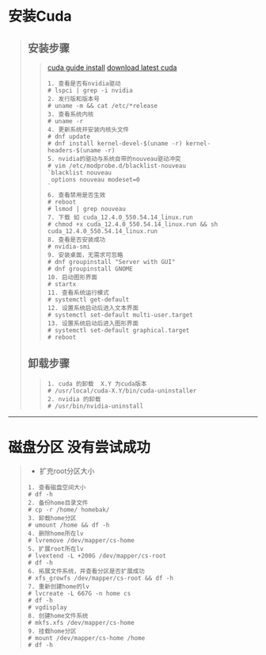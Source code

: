 # 安装Cuda 
> ## 安装步骤
>> [cuda guide install](https://docs.nvidia.com/cuda/cuda-installation-guide-linux/index.html)
>> [download latest cuda](https://developer.nvidia.com/cuda-downloads)     
>> ``` Shell
>> 1. 查看是否有nvidia驱动
>> # lspci | grep -i nvidia
>> 2. 发行版和版本号
>> # uname -m && cat /etc/*release
>> 3. 查看系统内核
>> # uname -r
>> 4. 更新系统并安装内核头文件
>> # dnf update
>> # dnf install kernel-devel-$(uname -r) kernel-headers-$(uname -r)
>> 5. nvidia的驱动与系统自带的nouveau驱动冲突
>> # vim /etc/modprobe.d/blacklist-nouveau
>> `blacklist nouveau
>>  options nouveau modeset=0
>> `
>> 6. 查看禁用是否生效
>> # reboot
>> # lsmod | grep nouveau
>> 7. 下载 如 cuda_12.4.0_550.54.14_linux.run
>> # chmod +x cuda_12.4.0_550.54.14_linux.run && sh cuda_12.4.0_550.54.14_linux.run
>> 8. 查看是否安装成功
>> # nvidia-smi
>> 9. 安装桌面，无需求可忽略
>> # dnf groupinstall "Server with GUI"
>> # dnf groupinstall GNOME
>> 10. 启动图形界面
>> # startx
>> 11. 查看系统运行模式
>> # systemctl get-default
>> 12. 设置系统启动后进入文本界面
>> # systemctl set-default multi-user.target
>> 13. 设置系统启动后进入图形界面
>> # systemctl set-default graphical.target
>> # reboot 
>> ```
> ## 卸载步骤
>> ```Shell
>> 1. cuda 的卸载  X.Y 为cuda版本
>> # /usr/local/cuda-X.Y/bin/cuda-uninstaller
>> 2. nvidia 的卸载
>> # /usr/bin/nvidia-uninstall
>> ```
******
# 磁盘分区  没有尝试成功
> * 扩充root分区大小
> ```Shell
> 1. 查看磁盘空间大小
> # df -h
> 2. 备份home目录文件
> # cp -r /home/ homebak/
> 3. 卸载home分区
> # umount /home && df -h
> 4. 删除home所在lv
> # lvremove /dev/mapper/cs-home
> 5. 扩展root所在lv
> # lvextend -L +200G /dev/mapper/cs-root
> # df -h
> 6. 拓展文件系统，并查看分区是否扩展成功
> # xfs_growfs /dev/mapper/cs-root && df -h
> 7. 重新创建home的lv
> # lvcreate -L 667G -n home cs
> # df -h
> # vgdisplay
> 8. 创建home文件系统
> # mkfs.xfs /dev/mapper/cs-home
> 9. 挂载home分区
> # mount /dev/mapper/cs-home /home
> # df -h 
> ```
